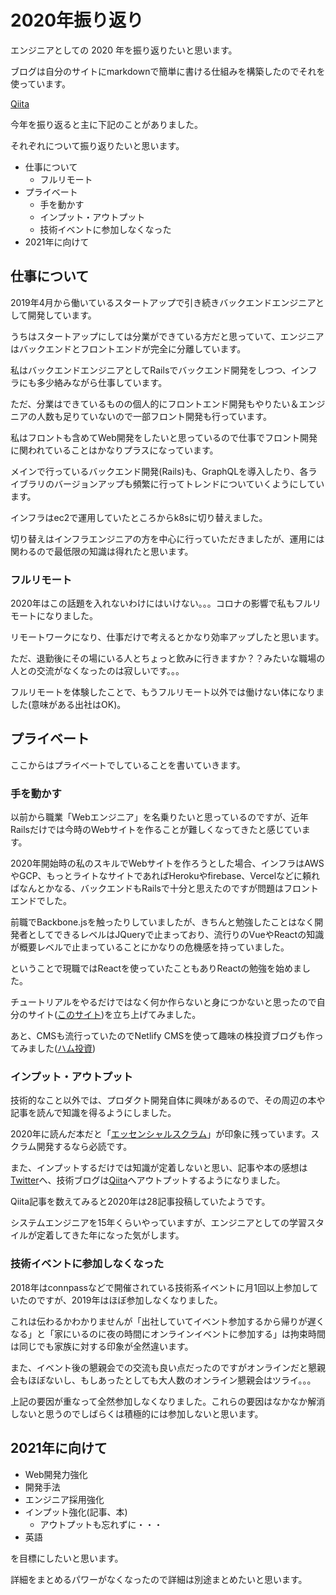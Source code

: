 # 2020年振り返り

エンジニアとしての 2020 年を振り返りたいと思います。

ブログは自分のサイトにmarkdownで簡単に書ける仕組みを構築したのでそれを使っています。

[Qiita](https://qiita.com/ham0215/items/ae764bbf9b42c590aa12)

今年を振り返ると主に下記のことがありました。

それぞれについて振り返りたいと思います。

- 仕事について
  - フルリモート
- プライベート
  - 手を動かす
  - インプット・アウトプット
  - 技術イベントに参加しなくなった
- 2021年に向けて

## 仕事について

2019年4月から働いているスタートアップで引き続きバックエンドエンジニアとして開発しています。

うちはスタートアップにしては分業ができている方だと思っていて、エンジニアはバックエンドとフロントエンドが完全に分離しています。

私はバックエンドエンジニアとしてRailsでバックエンド開発をしつつ、インフラにも多少絡みながら仕事しています。

ただ、分業はできているものの個人的にフロントエンド開発もやりたい＆エンジニアの人数も足りていないので一部フロント開発も行っています。

私はフロントも含めてWeb開発をしたいと思っているので仕事でフロント開発に関われていることはかなりプラスになっています。

メインで行っているバックエンド開発(Rails)も、GraphQLを導入したり、各ライブラリのバージョンアップも頻繁に行ってトレンドについていくようにしています。

インフラはec2で運用していたところからk8sに切り替えました。

切り替えはインフラエンジニアの方を中心に行っていただきましたが、運用には関わるので最低限の知識は得れたと思います。

### フルリモート

2020年はこの話題を入れないわけにはいけない。。。コロナの影響で私もフルリモートになりました。

リモートワークになり、仕事だけで考えるとかなり効率アップしたと思います。

ただ、退勤後にその場にいる人とちょっと飲みに行きますか？？みたいな職場の人との交流がなくなったのは寂しいです。。。

フルリモートを体験したことで、もうフルリモート以外では働けない体になりました(意味がある出社はOK)。

## プライベート

ここからはプライベートでしていることを書いていきます。

### 手を動かす

以前から職業「Webエンジニア」を名乗りたいと思っているのですが、近年Railsだけでは今時のWebサイトを作ることが難しくなってきたと感じています。

2020年開始時の私のスキルでWebサイトを作ろうとした場合、インフラはAWSやGCP、もっとライトなサイトであればHerokuやfirebase、Vercelなどに頼ればなんとかなる、バックエンドもRailsで十分と思えたのですが問題はフロントエンドでした。

前職でBackbone.jsを触ったりしていましたが、きちんと勉強したことはなく開発者としてできるレベルはJQueryで止まっており、流行りのVueやReactの知識が概要レベルで止まっていることにかなりの危機感を持っていました。

ということで現職ではReactを使っていたこともありReactの勉強を始めました。

チュートリアルをやるだけではなく何か作らないと身につかないと思ったので自分のサイト([このサイト](https://www.hamchance.com/))を立ち上げてみました。

あと、CMSも流行っていたのでNetlify CMSを使って趣味の株投資ブログも作ってみました([ハム投資](https://kabu.hamchance.com/))


### インプット・アウトプット

技術的なこと以外では、プロダクト開発自体に興味があるので、その周辺の本や記事を読んで知識を得るようにしました。

2020年に読んだ本だと「[エッセンシャルスクラム](https://www.amazon.co.jp/%E3%82%A8%E3%83%83%E3%82%BB%E3%83%B3%E3%82%B7%E3%83%A3%E3%83%AB-%E3%82%B9%E3%82%AF%E3%83%A9%E3%83%A0-%E3%82%A2%E3%82%B8%E3%83%A3%E3%82%A4%E3%83%AB%E9%96%8B%E7%99%BA%E3%81%AB%E9%96%A2%E3%82%8F%E3%82%8B%E3%81%99%E3%81%B9%E3%81%A6%E3%81%AE%E4%BA%BA%E3%81%AE%E3%81%9F%E3%82%81%E3%81%AE%E5%AE%8C%E5%85%A8%E6%94%BB%E7%95%A5%E3%82%AC%E3%82%A4%E3%83%89-Oriented-Selection/dp/4798130508)」が印象に残っています。スクラム開発するなら必読です。

また、インプットするだけでは知識が定着しないと思い、記事や本の感想は[Twitter](https://twitter.com/hamchance0215)へ、技術ブログは[Qiita](https://qiita.com/ham0215)へアウトプットするようになりました。

Qiita記事を数えてみると2020年は28記事投稿していたようです。

システムエンジニアを15年くらいやっていますが、エンジニアとしての学習スタイルが定着してきた年になった気がします。

### 技術イベントに参加しなくなった

2018年はconnpassなどで開催されている技術系イベントに月1回以上参加していたのですが、2019年はほぼ参加しなくなりました。

これは伝わるかわかりませんが「出社していてイベント参加するから帰りが遅くなる」と「家にいるのに夜の時間にオンラインイベントに参加する」は拘束時間は同じでも家族に対する印象が全然違います。

また、イベント後の懇親会での交流も良い点だったのですがオンラインだと懇親会もほぼないし、もしあったとしても大人数のオンライン懇親会はツライ。。。

上記の要因が重なって全然参加しなくなりました。これらの要因はなかなか解消しないと思うのでしばらくは積極的には参加しないと思います。

## 2021年に向けて

- Web開発力強化
- 開発手法
- エンジニア採用強化
- インプット強化(記事、本)
  - アウトプットも忘れずに・・・
- 英語

を目標にしたいと思います。

詳細をまとめるパワーがなくなったので詳細は別途まとめたいと思います。
